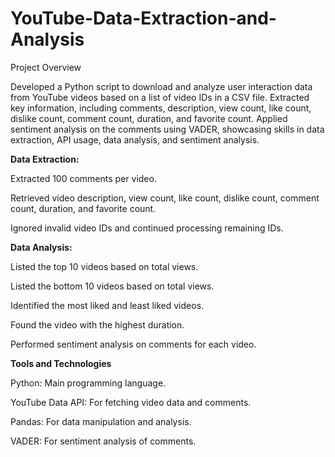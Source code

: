 # YouTube-Data-Extraction-and-Analysis
Project Overview

Developed a Python script to download and analyze user interaction data from YouTube videos based on a list of video IDs in a CSV file. Extracted key information, including comments, description, view count, like count, dislike count, comment count, duration, and favorite count. Applied sentiment analysis on the comments using VADER, showcasing skills in data extraction, API usage, data analysis, and sentiment analysis.






**Data Extraction:**


Extracted 100 comments per video.

Retrieved video description, view count, like count, dislike count, comment count, duration, and favorite count.

Ignored invalid video IDs and continued processing remaining IDs.




**Data Analysis:**

Listed the top 10 videos based on total views.

Listed the bottom 10 videos based on total views.

Identified the most liked and least liked videos.

Found the video with the highest duration.

Performed sentiment analysis on comments for each video.





**Tools and Technologies**


Python: Main programming language.

YouTube Data API: For fetching video data and comments.

Pandas: For data manipulation and analysis.

VADER: For sentiment analysis of comments.
